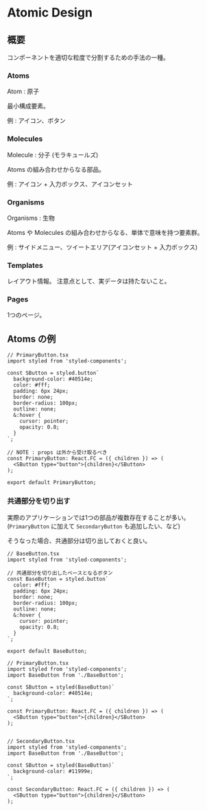# Atomic Design

## 概要

コンポーネントを適切な粒度で分割するための手法の一種。

### Atoms

Atom : 原子

最小構成要素。

例 : アイコン、ボタン

### Molecules

Molecule : 分子 (モラキュールズ)

Atoms の組み合わせからなる部品。

例 : アイコン + 入力ボックス、アイコンセット

### Organisms

Organisms : 生物

Atoms や Molecules の組み合わせからなる、単体で意味を持つ要素群。

例 : サイドメニュー、ツイートエリア(アイコンセット + 入力ボックス)

### Templates

レイアウト情報。
注意点として、実データは持たないこと。

### Pages

1つのページ。

## Atoms の例

```tsx
// PrimaryButton.tsx
import styled from 'styled-components';

const SButton = styled.button`
  background-color: #40514e;
  color: #fff;
  padding: 6px 24px;
  border: none;
  border-radius: 100px;
  outline: none;
  &:hover {
    cursor: pointer;
    opacity: 0.8;
  }
`;

// NOTE : props は外から受け取るべき
const PrimaryButton: React.FC = ({ children }) => (
  <SButton type="button">{children}</SButton>
);

export default PrimaryButton;
```

### 共通部分を切り出す

実際のアプリケーションでは1つの部品が複数存在することが多い。
(`PrimaryButton` に加えて `SecondaryButton` も追加したい、など)

そうなった場合、共通部分は切り出しておくと良い。

```tsx
// BaseButton.tsx
import styled from 'styled-components';

// 共通部分を切り出したベースとなるボタン
const BaseButton = styled.button`
  color: #fff;
  padding: 6px 24px;
  border: none;
  border-radius: 100px;
  outline: none;
  &:hover {
    cursor: pointer;
    opacity: 0.8;
  }
`;

export default BaseButton;
```

```tsx
// PrimaryButton.tsx
import styled from 'styled-components';
import BaseButton from './BaseButton';

const SButton = styled(BaseButton)`
  background-color: #40514e;
`;

const PrimaryButton: React.FC = ({ children }) => (
  <SButton type="button">{children}</SButton>
);


// SecondaryButton.tsx
import styled from 'styled-components';
import BaseButton from './BaseButton';

const SButton = styled(BaseButton)`
  background-color: #11999e;
`;

const SecondaryButton: React.FC = ({ children }) => (
  <SButton type="button">{children}</SButton>
);
